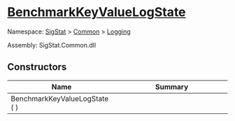# [BenchmarkKeyValueLogState](./BenchmarkKeyValueLogState.md)

Namespace: [SigStat]() > [Common](./../README.md) > [Logging](./README.md)

Assembly: SigStat.Common.dll


## Constructors

| Name | Summary<div><a href="#"><img width=466></a></div> | 
| --- | --- | 
| BenchmarkKeyValueLogState (  ) |  | 


